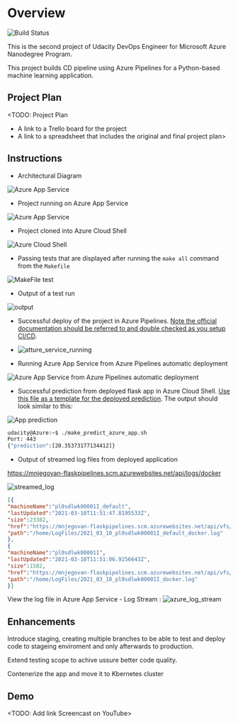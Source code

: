 # Overview

![Build Status](https://dev.azure.com/njegovan/Flask%20Pipelines/_apis/build/status/mnjegovan-lab.udacity_devops_azure_cd?branchName=master&stageName=Deploy%20Web%20App)

This is the second project of Udacity DevOps Engineer for Microsoft Azure Nanodegree Program.

This project builds CD pipeline using Azure Pipelines for a Python-based machine learning application.

## Project Plan
<TODO: Project Plan

* A link to a Trello board for the project
* A link to a spreadsheet that includes the original and final project plan>

## Instructions

* Architectural Diagram

![Azure App Service](./screenshot/architectural_diagram.png)

* Project running on Azure App Service

![Azure App Service](./screenshot/azure_app_service.jpg)

* Project cloned into Azure Cloud Shell

![Azure Cloud Shell](./screenshot/cd_git_clone.jpg)

* Passing tests that are displayed after running the `make all` command from the `Makefile`

![MakeFile test](./screenshot/make_all_succesfull.jpg)

* Output of a test run

![output](./screenshot/output_of_a_test_run.jpg)

* Successful deploy of the project in Azure Pipelines.  [Note the official documentation should be referred to and double checked as you setup CI/CD](https://docs.microsoft.com/en-us/azure/devops/pipelines/ecosystems/python-webapp?view=azure-devops).

* ![atture_service_running](./screenshot/azure_app_service_running.jpg)

* Running Azure App Service from Azure Pipelines automatic deployment

![Azure App Service from Azure Pipelines automatic deployment](./screenshot/azure_deploy_web_app_pipeline.jpg)

* Successful prediction from deployed flask app in Azure Cloud Shell.  [Use this file as a template for the deployed prediction](https://github.com/udacity/nd082-Azure-Cloud-DevOps-Starter-Code/blob/master/C2-AgileDevelopmentwithAzure/project/starter_files/flask-sklearn/make_predict_azure_app.sh).
The output should look similar to this:


![App prediction](./screenshot/make_prediction_azure_app.jpg)

```bash
udacity@Azure:~$ ./make_predict_azure_app.sh
Port: 443
{"prediction":[20.35373177134412]}
```

* Output of streamed log files from deployed application

> 

https://mnjegovan-flaskpipelines.scm.azurewebsites.net/api/logs/docker

![streamed_log](./screenshot/streamed_log.jpg)

```json
[{
"machineName":"pl0sdlwk00001I_default",
"lastUpdated":"2021-03-10T11:51:47.8195533Z",
"size":23382,
"href":"https://mnjegovan-flaskpipelines.scm.azurewebsites.net/api/vfs/LogFiles/2021_03_10_pl0sdlwk00001I_default_docker.log",
"path":"/home/LogFiles/2021_03_10_pl0sdlwk00001I_default_docker.log"
},
{
"machineName":"pl0sdlwk00001I",
"lastUpdated":"2021-03-10T11:51:06.9256643Z",
"size":1582,
"href":"https://mnjegovan-flaskpipelines.scm.azurewebsites.net/api/vfs/LogFiles/2021_03_10_pl0sdlwk00001I_docker.log",
"path":"/home/LogFiles/2021_03_10_pl0sdlwk00001I_docker.log"
}]
```

View the log file in Azure App Service - Log Stream :
![azure_log_stream](./screenshot/azure_log_stream.jpg)

## Enhancements

Introduce staging, creating multiple branches to be able to test and deploy code to stageing enviroment and only afterwards to production.

Extend testing scope to achive ussure better code quality.

Contenerize the app and move it to Kbernetes cluster

## Demo 

<TODO: Add link Screencast on YouTube>


